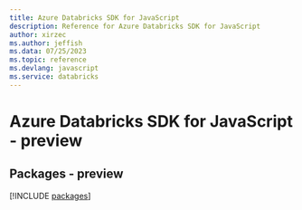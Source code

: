 ```yaml
---
title: Azure Databricks SDK for JavaScript
description: Reference for Azure Databricks SDK for JavaScript
author: xirzec
ms.author: jeffish
ms.data: 07/25/2023
ms.topic: reference
ms.devlang: javascript
ms.service: databricks
---
```

# Azure Databricks SDK for JavaScript - preview
## Packages - preview
[!INCLUDE [packages](databricks-index.md)]
